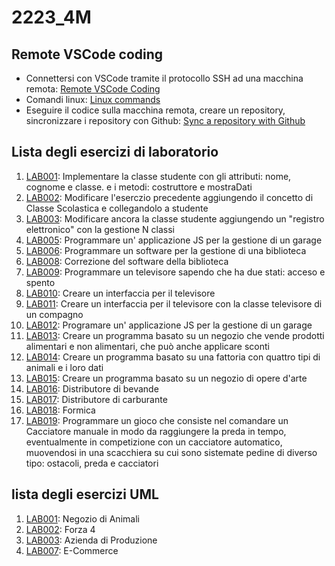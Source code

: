 # 2223_4M

## Remote VSCode coding
- Connettersi con VSCode tramite il protocollo SSH ad una macchina remota:
[Remote VSCode Coding](https://docs.google.com/document/d/1Hj421cgJWSpHDKt7EvSvzY98OCbt7lCXVqEd5uTHEic/edit?usp=sharing)
- Comandi linux:
[Linux commands](https://docs.google.com/document/d/1u4588J1EoBhTUW47ElZJBVZg-SvuUbf_xVKA3qQOmyI/edit?usp=sharing)
- Eseguire il codice sulla macchina remota, creare un repository, sincronizzare i repository con Github:
[Sync a repository with Github](https://docs.google.com/document/d/1VSPMp390ovSXxyrg4O-Z2Uw_wgZ9vl-5woab78Ub05A/edit?usp=sharing)

## Lista degli esercizi di laboratorio

1. [LAB001](https://github.com/isissmorciano/2223_4M/tree/main/Esercizi%20HTML/Esercizio%20001): Implementare la classe studente con gli attributi: nome, cognome e classe. e i metodi: costruttore e mostraDati
2. [LAB002](https://github.com/isissmorciano/2223_4M/tree/main/Esercizi%20HTML/Esercizio%20002): Modificare l'eserczio precedente aggiungendo il concetto di Classe Scolastica e collegandolo a studente 
3. [LAB003](https://github.com/isissmorciano/2223_4M/tree/main/Esercizi%20HTML/Esercizio%20003): Modificare ancora la classe studente aggiungendo un "registro elettronico" con la gestione N classi
5. [LAB005](https://github.com/isissmorciano/2223_4M/tree/main/Esercizi%20HTML/Esercizio%20005): Programmare un' applicazione JS per la gestione di un garage
6. [LAB006](https://github.com/isissmorciano/2223_4M/tree/main/Esercizi%20HTML/Esercizio%20006): Programmare un software per la gestione di una biblioteca
8. [LAB008](https://github.com/isissmorciano/2223_4M/tree/main/Esercizi%20HTML/Esercizio%20008): Correzione del software della biblioteca
9. [LAB009](https://github.com/isissmorciano/2223_4M/tree/main/Esercizi%20HTML/Esercizio%20009): Programmare un televisore sapendo che ha due stati: acceso e spento
10. [LAB010](https://github.com/isissmorciano/2223_4M/tree/main/Esercizi%20HTML/Esercizio%20010): Creare un interfaccia per il televisore
11. [LAB011](https://github.com/isissmorciano/2223_4M/tree/main/Esercizi%20HTML/Esercizio%20011): Creare un interfaccia per il televisore con la classe televisore di un compagno
12. [LAB012](https://github.com/isissmorciano/2223_4M/tree/main/Esercizi%20HTML/Esercizio%20012): Programare un' applicazione JS per la gestione di un garage
13. [LAB013](https://github.com/isissmorciano/2223_4M/tree/main/Esercizi%20HTML/Esercizio%20013): Creare un programma basato su un negozio che vende prodotti alimentari e non alimentari, che può anche applicare sconti
14. [LAB014](https://github.com/isissmorciano/2223_4M/tree/main/Esercizi%20HTML/Esercizio%20014): Creare un programma basato su una fattoria con quattro tipi di animali e i loro dati
15. [LAB015](https://github.com/isissmorciano/2223_4M/tree/main/Esercizi%20HTML/Esercizio%20015): Creare un programma basato su un negozio di opere d'arte
16. [LAB016](https://github.com/isissmorciano/2223_4M/tree/main/Esercizi%20HTML/Esercizio%20016): Distributore di bevande
17. [LAB017](https://github.com/isissmorciano/2223_4M/tree/main/Esercizi%20HTML/Esercizio%20017): Distributore di carburante
18. [LAB018](https://github.com/isissmorciano/2223_4M/tree/main/Esercizi%20HTML/Esercizio%20018): Formica
19. [LAB019](https://github.com/isissmorciano/2223_4M/tree/main/Esercizi%20HTML/Esercizio%20019): Programmare un gioco che  consiste nel comandare un Cacciatore manuale in modo da raggiungere la preda in tempo, eventualmente in competizione con un cacciatore automatico, muovendosi in una scacchiera su cui sono sistemate pedine di diverso tipo: ostacoli, preda e cacciatori

## lista degli esercizi UML
1. [LAB001](https://github.com/isissmorciano/2223_4M/blob/main/Esercizi%20UML/000_UML_NegoziodiAnimali.md): Negozio di Animali
2. [LAB002](https://github.com/isissmorciano/2223_4M/blob/main/Esercizi%20UML/000_UML_Forza4.md): Forza 4
3. [LAB003](https://github.com/isissmorciano/2223_4M/blob/main/Esercizi%20UML/000_UML_AziendaDiProduzione.md): Azienda di Produzione
4. [LAB007](https://github.com/isissmorciano/2223_4M/tree/main/Esercizi%20UML/Esercizio%20007): E-Commerce

